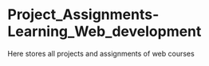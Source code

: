 # Project_Assignments-Learning_Web_development
Here stores all projects and assignments of web courses
